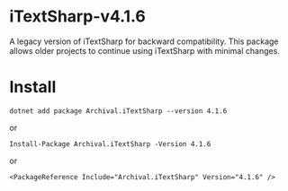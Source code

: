 # iTextSharp-v4.1.6
A legacy version of iTextSharp for backward compatibility. This package allows older projects to continue using iTextSharp with minimal changes.

# Install
`dotnet add package Archival.iTextSharp --version 4.1.6`

or

`Install-Package Archival.iTextSharp -Version 4.1.6`

or

`<PackageReference Include="Archival.iTextSharp" Version="4.1.6" />`


